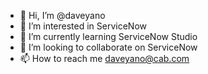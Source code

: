 - 👋 Hi, I’m @daveyano
- 👀 I’m interested in ServiceNow
- 🌱 I’m currently learning ServiceNow Studio
- 💞️ I’m looking to collaborate on ServiceNow
- 📫 How to reach me daveyano@cab.com

<!---
daveyano/daveyano is a ✨ special ✨ repository because its `README.md` (this file) appears on your GitHub profile.
You can click the Preview link to take a look at your changes.
--->
